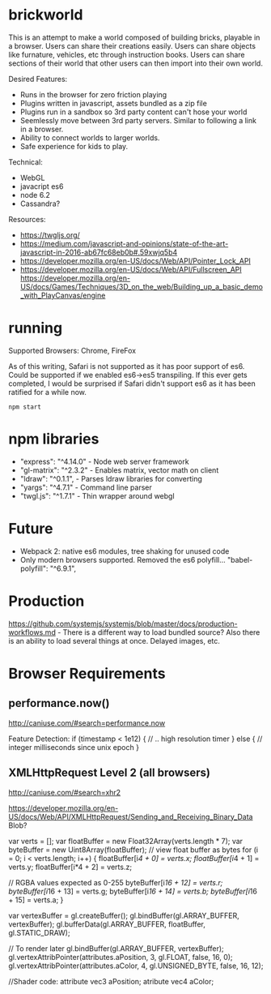 brickworld
==============

This is an attempt to make a world composed of building bricks, playable in a browser. Users can share their creations easily.  Users can share objects like furnature, vehicles, etc through instruction books. Users can share sections of their world that other users can then import into their own world.

Desired Features:

* Runs in the browser for zero friction playing
* Plugins written in javascript, assets bundled as a zip file
* Plugins run in a sandbox so 3rd party content can't hose your world
* Seemlessly move between 3rd party servers.  Similar to following a link in a browser.
* Ability to connect worlds to larger worlds.
* Safe experience for kids to play.

Technical:

* WebGL
* javacript es6
* node 6.2
* Cassandra?

Resources:

* https://twgljs.org/
* https://medium.com/javascript-and-opinions/state-of-the-art-javascript-in-2016-ab67fc68eb0b#.59xwjq5b4
* https://developer.mozilla.org/en-US/docs/Web/API/Pointer_Lock_API
* https://developer.mozilla.org/en-US/docs/Web/API/Fullscreen_API
https://developer.mozilla.org/en-US/docs/Games/Techniques/3D_on_the_web/Building_up_a_basic_demo_with_PlayCanvas/engine


# running


Supported Browsers: Chrome, FireFox

As of this writing, Safari is not supported as it has poor support of es6. Could be supported if we enabled es6->es5 transpiling. If this ever gets completed, I would be surprised if Safari didn't support es6 as it has been ratified for a while now.

    npm start


# npm libraries


  * "express": "^4.14.0" - Node web server framework
  * "gl-matrix": "^2.3.2" - Enables matrix, vector math on client
  * "ldraw": "^0.1.1", - Parses ldraw libraries for converting
  * "yargs": "^4.7.1" - Command line parser
  * "twgl.js": "^1.7.1" - Thin wrapper around webgl




# Future

* Webpack 2: native es6 modules, tree shaking for unused code
* Only modern browsers supported. Removed the es6 polyfill...  "babel-polyfill": "^6.9.1",

# Production

https://github.com/systemjs/systemjs/blob/master/docs/production-workflows.md - There is a different way to load bundled source?  Also there is an ability to load several things at once. Delayed images, etc.


# Browser Requirements

## performance.now()   
http://caniuse.com/#search=performance.now

Feature Detection:
if (timestamp < 1e12) {
  // .. high resolution timer
} else {
  // integer milliseconds since unix epoch
}


## XMLHttpRequest Level 2 (all browsers)
http://caniuse.com/#search=xhr2

https://developer.mozilla.org/en-US/docs/Web/API/XMLHttpRequest/Sending_and_Receiving_Binary_Data
 Blob?

var verts = [];
var floatBuffer = new Float32Array(verts.length * 7);
var byteBuffer = new Uint8Array(floatBuffer); // view float buffer as bytes
for (i = 0; i < verts.length; i++) {
  floatBuffer[i*4 + 0] = verts.x;
  floatBuffer[i*4 + 1] = verts.y;
  floatBuffer[i*4 + 2] = verts.z;

  // RGBA values expected as 0-255
  byteBuffer[i*16 + 12] = verts.r;
  byteBuffer[i*16 + 13] = verts.g;
  byteBuffer[i*16 + 14] = verts.b;
  byteBuffer[i*16 + 15] = verts.a;
}

var vertexBuffer = gl.createBuffer();
gl.bindBuffer(gl.ARRAY_BUFFER, vertexBuffer);
gl.bufferData(gl.ARRAY_BUFFER, floatBuffer, gl.STATIC_DRAW);


// To render later
gl.bindBuffer(gl.ARRAY_BUFFER, vertexBuffer);
gl.vertexAttribPointer(attributes.aPosition, 3, gl.FLOAT, false, 16, 0);
gl.vertexAttribPointer(attributes.aColor, 4, gl.UNSIGNED_BYTE, false, 16, 12);

//Shader code:
attribute vec3 aPosition;
atribute vec4 aColor;

